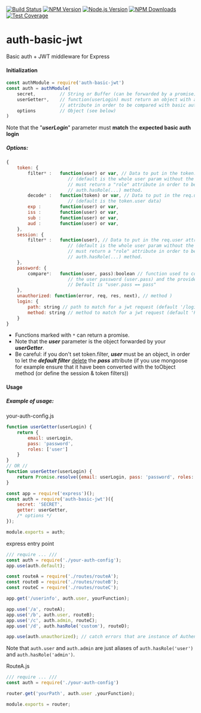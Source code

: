 [![Build Status][travis-image]][travis-url]
[![NPM Version][npm-image]][npm-url]
[![Node.js Version][node-version-image]][node-version-url]
[![NPM Downloads][downloads-image]][downloads-url]
[![Test Coverage][coveralls-image]][coveralls-url]

# auth-basic-jwt
Basic auth + JWT middleware for Express

#### Initialization

```js
const authModule = require('auth-basic-jwt')
const auth = authModule(
    secret,         // String or Buffer (can be forwarded by a promise) 
    userGetter*,    // function(userLogin) must return an object with at least a "pass" 
                    // attribute in order to be compared with basic auth credentials
    options         // Object (see below)
)
```
Note that the "_**userLogin**_" parameter must **match** the **expected basic auth login**

##### Options:

```js
{
    token: {
        filter* :   function(user) or var, // Data to put in the token.user attribute 
                       // (default is the whole user param without the pass attribute)
                       // must return a "role" attribute in order to be compared with the
                       // auth.hasRole(...) method.
        decode* :   function(token) or var, // Data to put in the req.user attribute 
                       // (default is the token.user data)
        exp :       function(user) or var,
        iss :       function(user) or var,  
        sub :       function(user) or var,       
        aud :       function(user) or var,       
    },
    session: {
        filter* :   function(user), // Data to put in the req.user attribute
                       // (default is the whole user param without the pass attribute)
                       // must return a "role" attribute in order to be compared with the
                       // auth.hasRole(...) method.
    },
    password: {
        compare*:   function(user, pass):boolean // function used to compare 
                       // the user password (user.pass) and the provided credential (pass). 
                       // Default is "user.pass == pass"
    },
    unauthorized: function(error, req, res, next), // method )
    login: {
        path: string // path to match for a jwt request (default '/login') 
        method: string // method to match for a jwt request (default 'POST')
    }
}
```
- Functions marked with `*` can return a promise.
- Note that the _**user**_ parameter is the object forwarded by your **_userGetter_**.
- Be careful: if you don't set token.filter, _**user**_ must be an object,
in order to let the _**default filter**_ [delete](https://developer.mozilla.org/en-US/docs/Web/JavaScript/Reference/Operators/delete) the _**pass**_ attribute
(if you use mongoose for example ensure that it have been converted with the toObject method (or define the session & token filters))

#### Usage
##### Example of usage: 

your-auth-config.js
```js
function userGetter(userLogin) {
    return {
        email: userLogin,
        pass: 'password',
        roles: ['user']
    }
}
// OR //
function userGetter(userLogin) {
    return Promise.resolve({email: userLogin, pass: 'password', roles: ['user']});
}

const app = require('express')();
const auth = require('auth-basic-jwt')({
    secret: 'SECRET',
    getter: userGetter,
    /* options */
});

module.exports = auth;
```

express entry point
```js
/// require ... ///
const auth = require('./your-auth-config');
app.use(auth.default);

const routeA = require('./routes/routeA');
const routeB = require('./routes/routeB');
const routeC = require('./routes/routeC');

app.get('/userinfo', auth.user, yourFunction);

app.use('/a', routeA);
app.use('/b', auth.user, routeB);
app.use('/c', auth.admin, routeC);
app.use('/d', auth.hasRole('custom'), routeD);

app.use(auth.unauthorized); // catch errors that are instance of AuthenticationError

```

Note that `auth.user` and `auth.admin` are just aliases of `auth.hasRole('user')` and `auth.hasRole('admin')`.

RouteA.js
```js
/// require ... ///
const auth = require('./your-auth-config')

router.get('yourPath', auth.user ,yourFunction);

module.exports = router;
```

[npm-image]: https://img.shields.io/npm/v/auth-basic-jwt.svg
[npm-url]: https://npmjs.org/package/auth-basic-jwt
[downloads-image]: https://img.shields.io/npm/dm/auth-basic-jwt.svg
[downloads-url]: https://npmjs.org/package/auth-basic-jwt
[travis-image]: https://img.shields.io/travis/maxx-t/auth-basic-jwt.svg
[travis-url]: https://travis-ci.org/maxx-t/auth-basic-jwt
[node-version-image]: https://img.shields.io/node/v/auth-basic-jwt.svg
[node-version-url]: https://nodejs.org/en/download
[coveralls-image]: https://img.shields.io/coveralls/maxx-t/auth-basic-jwt/master.svg
[coveralls-url]: https://coveralls.io/r/maxx-t/auth-basic-jwt?branch=master
